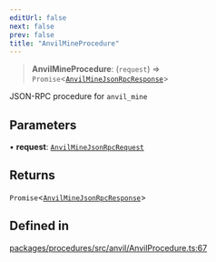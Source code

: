 ```yaml
---
editUrl: false
next: false
prev: false
title: "AnvilMineProcedure"
---
```


> **AnvilMineProcedure**: (`request`) => `Promise`\<[`AnvilMineJsonRpcResponse`](/reference/tevm/procedures/type-aliases/anvilminejsonrpcresponse/)\>

JSON-RPC procedure for `anvil_mine`

## Parameters

• **request**: [`AnvilMineJsonRpcRequest`](/reference/tevm/procedures/type-aliases/anvilminejsonrpcrequest/)

## Returns

`Promise`\<[`AnvilMineJsonRpcResponse`](/reference/tevm/procedures/type-aliases/anvilminejsonrpcresponse/)\>

## Defined in

[packages/procedures/src/anvil/AnvilProcedure.ts:67](https://github.com/evmts/tevm-monorepo/blob/main/packages/procedures/src/anvil/AnvilProcedure.ts#L67)
